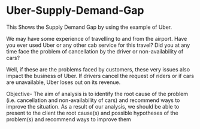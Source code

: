 # Uber-Supply-Demand-Gap
This Shows the Supply Demand Gap by using the example of Uber.

We may have some experience of travelling to and from the airport. Have you ever used Uber or any other cab service for this travel? Did you at any time face the problem of cancellation by the driver or non-availability of cars?

Well, if these are the problems faced by customers, these very issues also impact the business of Uber. If drivers cancel the request of riders or if cars are unavailable, Uber loses out on its revenue.

Objective-
The aim of analysis is to identify the root cause of the problem (i.e. cancellation and non-availability of cars) and recommend ways to improve the situation. As a result of our analysis, we should be able to present to the client the root cause(s) and possible hypotheses of the problem(s) and recommend ways to improve them
